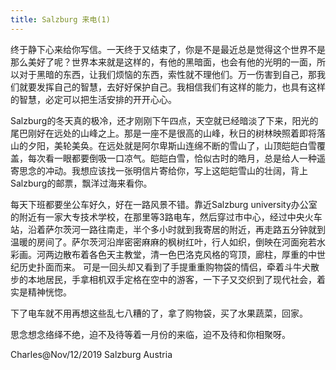 ```yaml
---
title: Salzburg 来电(1)
---
```



终于静下心来给你写信。一天终于又结束了，你是不是最近总是觉得这个世界不是那么美好了呢？世界本来就是这样的，有他的黑暗面，也会有他的光明的一面，所以对于黑暗的东西，让我们烦恼的东西，索性就不理他们。万一伤害到自己，那我们就要发挥自己的智慧，去好好保护自己。我相信我们有这样的能力，也具有这样的智慧，必定可以把生活安排的开开心心。

Salzburg的冬天真的极冷，还才刚刚下午四点，天空就已经暗淡了下来，阳光的尾巴刚好在远处的山峰之上。那是一座不是很高的山峰，秋日的树林映照着即将落山的夕阳，美轮美奂。在远处就是阿尔卑斯山连绵不断的雪山了，山顶皑皑白雪覆盖，每次看一眼都要倒吸一口凉气。皑皑白雪，恰似古时的皓月，总是给人一种遥寄思念的冲动。我想应该找一张明信片寄给你，写上这皑皑雪山的壮阔，背上Salzburg的邮票，飘洋过海来看你。

每天下班都要坐公车好久，好在一路风景不错。靠近Salzburg university办公室的附近有一家大专技术学校，在那里等3路电车，然后穿过市中心，经过中央火车站，沿着萨尔茨河一路往南走，半个多小时就到我寄居的附近，再走路五分钟就到温暖的房间了。萨尔茨河沿岸密密麻麻的枫树红叶，行人如织，倒映在河面宛若水彩画。河两边散布着各色天主教堂，清一色巴洛克风格的穹顶，廊柱，厚重的中世纪历史扑面而来。 可是一回头却又看到了手提重重购物袋的情侣，牵着斗牛犬散步的本地居民，手拿相机双手定格在空中的游客，一下子又交织到了现代社会，着实是精神恍惚。

下了电车就不用再想这些乱七八糟的了，拿了购物袋，买了水果蔬菜，回家。

思念想念络绎不绝，迫不及待等着一月份的来临，迫不及待和你相聚呀。

Charles@Nov/12/2019 Salzburg Austria







